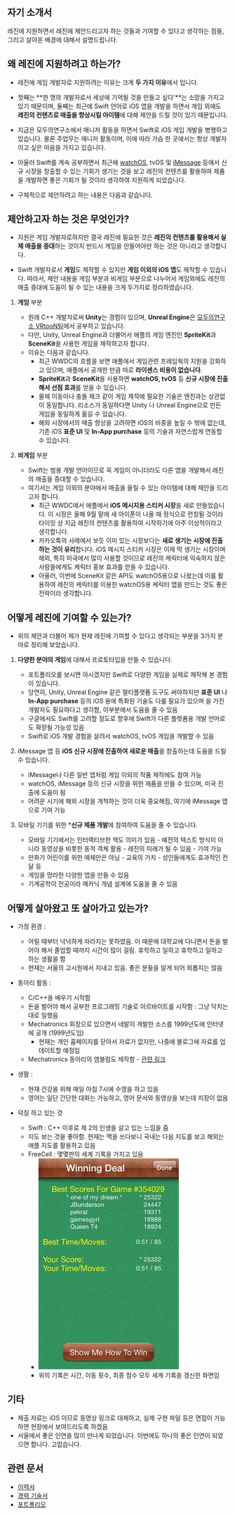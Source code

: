 ## 자기 소개서 

레진에 지원하면서 레진에 제안드리고자 하는 것들과 기여할 수 있다고 생각하는 점들, 그리고 살아온 배경에 대해서 설명드립니다.

## 왜 레진에 지원하려고 하는가?

* 레진에 게임 개발자로 지원하려는 이유는 크게 **두 가지 이유**에서 입니다. 

* 첫째는 **한 명의 개발자로서 세상에 기억될 것을 만들고 싶다'**는 소망을 가지고 있기 때문이며, 둘째는 최근에 Swift 언어로 iOS 앱을 개발을 하면서 게임 외에도 **레진의 컨텐츠로 매출을 향상시킬 아이템**에 대해 제안을 드릴 것이 있기 때문입니다.

* 지금은 모두의연구소에서 매니저 활동을 하면서 Swift로 iOS 게임 개발을 병행하고 있습니다. 물론 주업무는 매니저 활동이며, 이에 따라 가슴 한 곳에서는 항상 개발자이고 싶은 마음을 가지고 있습니다.
	
* 아울러 Swift를 계속 공부하면서 최근에 [watchOS](https://developer.apple.com/watchos/), tvOS 및 [iMessage](https://developer.apple.com/imessage/) 등에서 신규 시장을 창출할 수 있는 기회가 생기는 것을 보고 레진의 컨텐츠를 활용하여 제품을 개발하면 좋은 기회가 될 것이라 생각하여 지원하게 되었습니다.

* 구체적으로 제안하려고 하는 내용은 다음과 같습니다.

## 제안하고자 하는 것은 무엇인가?

* 지원은 게임 개발자로하지만 결국 레진에 필요한 것은 **레진의 컨텐츠를 활용해서 실제 매출을 증대**하는 것이지 반드시 게임을 만들어야만 하는 것은 아니라고 생각합니다. 

* Swift 개발자로서 **게임**도 제작할 수 있지만 **게임 이외의 iOS 앱**도 제작할 수 있습니다. 따라서, 제안 내용을 게임 부분과 비게임 부분으로 나누어서 게임외에도 레진의 매출 증대에 도움이 될 수 있는 내용을 크게 두가지로 정리하였습니다.

1. **게임** 부분
	* 원래 C++ 개발자로써 **Unity**는 경험이 있으며, **Unreal Engine**은 [모두의연구소 VRtooN팀](http://www.modulabs.co.kr/VRtooN)에서 공부하고 있습니다.
	* 다만, Unity, Unreal Engine과 더불어서 애플의 게임 엔진인 **SpriteKit**과 **SceneKit**을 사용한 게임을 제작하고자 합니다. 
	* 이유는 다음과 같습니다.
		* 최근 WWDC의 흐름을 보면 애플에서 게임관련 프레임웍의 지원을 강화하고 있으며, 애플에서 공개한 만큼 따로 **라이센스 비용이 없습니다**.
		* **SpriteKit**과 **SceneKit**을 사용하면 **watchOS, tvOS** 등 **신규 시장에 진출해서 선점 효과**를 얻을 수 있습니다.
		* 물체 이동이나 충돌 체크 같이 게임 제작에 필요한 기술은 엔진과는 상관없이 동일합니다. 리소스가 동일하다면 Unity 나 Unreal Engine으로 만든 게임을 동일하게 옮길 수 있습니다.
		* 해외 시장에서의 매출 향상을 고려하면 iOS의 비중을 높일 수 밖에 없는데, 기존 iOS **표준 UI** 및 **In-App purchase** 등의 기술과 자연스럽게 연동할 수 있습니다.
		
2. **비게임** 부분
	* Swift는 범용 개발 언어이므로 꼭 게임이 아니더라도 다른 앱을 개발해서 레진의 매출을 증대할 수 있습니다. 
	* 여기서는 게임 이외의 분야에서 매출을 올릴 수 있는 아이템에 대해 제안을 드리고자 합니다.
		* 최근 WWDC에서 애플에서 **iOS 메시지용 스티커 시장**을 새로 만들었습니다. 이 시장은 올해 9월 말에 새 아이폰이 나올 때 정식으로 런칭될 것이라 타이밍 상 지금 레진의 컨텐츠를 활용하여 시작하기에 아주 이상적이라고 생각합니다.
		* 카카오톡의 사례에서 보듯 이미 있는 시장보다는 **새로 생기는 시장에 진출하는 것이 유리**합니다. iOS 메시지 스티커 시장은 이제 막 생기는 시장이며 해외, 특히 미국에서 많이 사용할 것이므로 레진의 케릭터에 익숙하지 않은 사람들에게도 케릭터 홍보 효과를 얻을 수 있습니다.
		* 아울러, 이번에 SceneKit 같은 API도 watchOS용으로 나왔는데 이를 활용하여 레진의 케릭터를 이용한 watchOS용 케릭터 앱을 만드는 것도 좋은 전략이라 생각합니다.

## 어떻게 레진에 기여할 수 있는가?

* 위의 제안과 더불어 제가 현재 레진에 기여할 수 있다고 생각되는 부분을 3가지 분야로 정리해 보았습니다.

1. **다양한 분야의 게임**에 대해서 프로토타입을 만들 수 있습니다.
	* 포트폴리오를 보시면 아시겠지만 Swift로 다양한 게임을 실제로 제작해 본 경험이 있습니다.
	* 당연히, Unity, Unreal Engine 같은 멀티플랫폼 도구도 써야하지만 **표준 UI** 나 **In-App purchase** 등의 iOS 용에 특화된 기술도 다룰 필요가 있으며 을 가진 개발자도 필요하다고 생각함, 이부분에서 도움을 줄 수 있음
	* 구글에서도 Swift를 고려할 정도로 향후에 Swift가 다른 플랫폼용 개발 언어로도 확장될 가능성 있음
	* Swift로 iOS 개발 경험을 살려서 watchOS, tvOS 게임을 개발할 수 있음
	
2. iMessage 앱 등 **iOS 신규 시장에 진출하여 새로운 매출**을 창출하는데 도움을 드릴 수 있습니다.
	* iMessage나 다른 일반 앱처럼 게임 이외의 작품 제작에도 참여 가능
	* watchOS, iMessage 등의 신규 시장을 위한 제품을 만들 수 있으며, 미국 진출에 도움이 됨	
	* 어려운 시기에 해외 시장을 개척하는 것이 더욱 중요해짐, 여기에 iMessage 앱으로 기여 가능
	
3. 모바일 기기를 위한 ***신규 제품 개발**에 참여하여 도움을 줄 수 있습니다.
	* 모바일 기기에서는 인터랙티브한 책도 의미가 있음 - 예전의 텍스트 방식이 아니라 동영상을 비롯한 동적 객체 활용 - 레진의 미래가 될 수 있음 - 기여 가능
	* 만화가 어린이를 위한 매체만은 아님 - 교육의 가치 - 성인들에게도 효과적인 전달 등
	* 게임을 망라한 다양한 앱을 만들 수 있음
	* 기계공학이 전공이라 메카닉 개념 설계에 도움을 줄 수 있음


## 어떻게 살아왔고 또 살아가고 있는가?

* 가정 환경 : 
	* 어릴 때부터 넉넉하게 자라지는 못하였음. 이 때문에 대학교에 다니면서 돈을 벌어야 해서 졸업할 때까지 시간이 많이 걸림. 휴학하고 일하고 휴학하고 일하고 하는 생활을 함
	* 현재는 서울의 고시원에서 지내고 있음. 좋은 분들을 알게 되어 외롭지는 않음

* 동아리 활동 : 	
	* C/C++을 배우기 시작함
	* 돈을 벌어야 해서 공부한 프로그래밍 기술로 아르바이트를 시작함 : 그냥 닥치는 대로 일했음 
	* Mechatronics 회장으로 있으면서 네발이 개발한 소스를 1999년도에 인터넷에 공개 (1999년도임)
		* 현재는 개인 홈페이지를 닫아서 자료가 없지만, 나중에 블로그에 자료를 업데이트할 예정임
	* Mechatronics 동아리의 앰블럼도 제작함 - [관련 링크](http://mecha.namoweb.net/xe/CI)

* 생활 : 
	* 현재 건강을 위해 매일 아침 7시에 수영을 하고 있음
	* 영어는 일단 간단한 대화는 가능하고, 영어 문서와 동영상을 보는데 지장이 없음

* 덕질 하고 있는 것
	* Swift : C++ 이후로 제 2의 인생을 살고 있는 느낌을 줌
	* 지도 보는 것을 좋아함. 현재는 맥을 쓰다보니 국내는 다음 지도를 보고 해외는 애플 지도를 활용하고 있음
	* FreeCell : 몇몇판의 세계 기록을 가지고 있음
		* ![FreeCell](_assets/_FreeCell.jpg)
		* 위의 기록은 시간, 이동 횟수, 최종 점수 모두 세계 기록을 갱신한 화면임 	

## 기타 

* 제출 자료는 iOS 이므로 동영상 링크로 대체하고, 실제 구현 파일 등은 면접이 가능하면 현장에서 보여드리도록 하겠음
* 서울에서 좋은 인연을 많이 만나게 되었습니다. 이번에도 하나의 좋은 인연이 되었으면 합니다. 고맙습니다.

## 관련 문서

* [이력서](2016-07-12-Resume.md)
* [경력 기술서](2016-07-21-Employment-Highlight.md)
* [포트폴리오](2016-07-21-Portfolio.md)